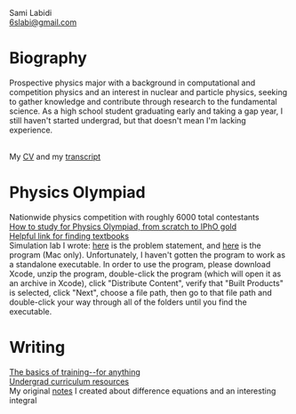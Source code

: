Sami Labidi <br>
6slabi@gmail.com <br>
  
</style>

# Biography
Prospective physics major with a background in computational and competition physics and an interest in nuclear and particle physics, seeking to gather knowledge and contribute through research to the fundamental science. As a high school student graduating early and taking a gap year, I still haven't started undergrad, but that doesn't mean I'm lacking experience. <br><br>

My [CV](https://slabii.github.io/cv.pdf) and my [transcript](https://slabii.github.io/transcript.pdf)<br>

# Physics Olympiad
Nationwide physics competition with roughly 6000 total contestants<br>
[How to study for Physics Olympiad, from scratch to IPhO gold](https://slabii.github.io/How%20to%20study%20for%20USAPhO%20and%20IPhO.html)<br>
[Helpful link for finding textbooks](https://libgen.rs)<br>
Simulation lab I wrote: [here](https://slabii.github.io/pendulum_lab.pdf) is the problem statement, and [here](https://slabii.github.io/pendulum_lab.xcarchive.zip) is the program (Mac only). Unfortunately, I haven't gotten the program to work as a standalone executable. In order to use the program, please download Xcode, unzip the program, double-click the program (which will open it as an archive in Xcode), click "Distribute Content", verify that "Built Products" is selected, click "Next", choose a file path, then go to that file path and double-click your way through all of the folders until you find the executable. <br>


# Writing
[The basics of training--for anything](https://slabii.github.io/training.pdf) <br>
[Undergrad curriculum resources](https://slabii.github.io/undergrad.html)<br>
My original [notes](https://slabii.github.io/difference_equations.pdf) I created about difference equations and an interesting integral


